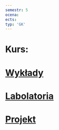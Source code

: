 ```yaml
---
semestr: 5
ocena: 
ects: 
typ: 'GK'
---
```


# Kurs:
# [Wykłady ](/Notatki/Semestr%205/Technologie%20sieciowe/Wyk%C5%82ady/Wyk%C5%82ady.md)
# [Labolatoria ](/Notatki/Semestr%205/Technologie%20sieciowe/Labolatoria/Labolatoria.md)
# [Projekt ](/Notatki/Semestr%205/Technologie%20sieciowe/Projekt/Projekt.md)
